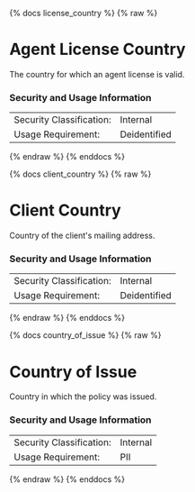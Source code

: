 {% docs license_country %}
{% raw %}

# Agent License Country
The country for which an agent license is valid.

### Security and Usage Information
|     |     |
| --- | --- |
|Security Classification:  |Internal|
|Usage Requirement:        |Deidentified|

{% endraw %}
{% enddocs %}

{% docs client_country %}
{% raw %}

<a name="client_country"></a>
# Client Country
Country of the client's mailing address.

### Security and Usage Information
|     |     |
| --- | --- |
| Security Classification: | Internal |
| Usage Requirement:       | Deidentified |

{% endraw %}
{% enddocs %}

{% docs country_of_issue %}
{% raw %}

<a name="country_of_issue"></a>
# Country of Issue
Country in which the policy was issued.

### Security and Usage Information
|     |     |
| --- | --- |
| Security Classification: | Internal |
| Usage Requirement:       | PII |

{% endraw %}
{% enddocs %}